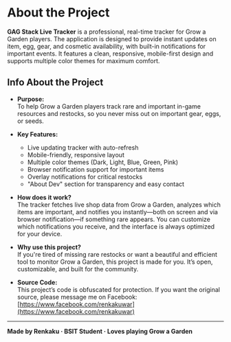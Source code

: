 # About the Project

**GAG Stack Live Tracker** is a professional, real-time tracker for Grow a Garden players. The application is designed to provide instant updates on item, egg, gear, and cosmetic availability, with built-in notifications for important events. It features a clean, responsive, mobile-first design and supports multiple color themes for maximum comfort.

## Info About the Project

- **Purpose:**  
  To help Grow a Garden players track rare and important in-game resources and restocks, so you never miss out on important gear, eggs, or seeds.

- **Key Features:**  
  - Live updating tracker with auto-refresh
  - Mobile-friendly, responsive layout
  - Multiple color themes (Dark, Light, Blue, Green, Pink)
  - Browser notification support for important items
  - Overlay notifications for critical restocks
  - "About Dev" section for transparency and easy contact

- **How does it work?**  
  The tracker fetches live shop data from Grow a Garden, analyzes which items are important, and notifies you instantly—both on screen and via browser notification—if something rare appears. You can customize which notifications you receive, and the interface is always optimized for your device.

- **Why use this project?**  
  If you're tired of missing rare restocks or want a beautiful and efficient tool to monitor Grow a Garden, this project is made for you. It’s open, customizable, and built for the community.

- **Source Code:**  
  This project’s code is obfuscated for protection. If you want the original source, please message me on Facebook: [https://www.facebook.com/renkakuwar](https://www.facebook.com/renkakuwar)

---

**Made by Renkaku &middot; BSIT Student &middot; Loves playing Grow a Garden**
